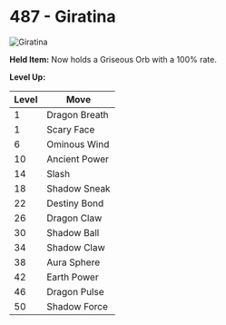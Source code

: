 # 487 - Giratina
![][487]

**Held Item:**
Now holds a Griseous Orb with a 100% rate.

**Level Up:**

Level | Move
---   | ---
  1   | Dragon Breath
  1   | Scary Face
  6   | Ominous Wind
 10   | Ancient Power
 14   | Slash
 18   | Shadow Sneak
 22   | Destiny Bond
 26   | Dragon Claw
 30   | Shadow Ball
 34   | Shadow Claw
 38   | Aura Sphere
 42   | Earth Power
 46   | Dragon Pulse
 50   | Shadow Force



[487]: https://raw.githubusercontent.com/PokeAPI/sprites/master/sprites/pokemon/487.png "Giratina"
